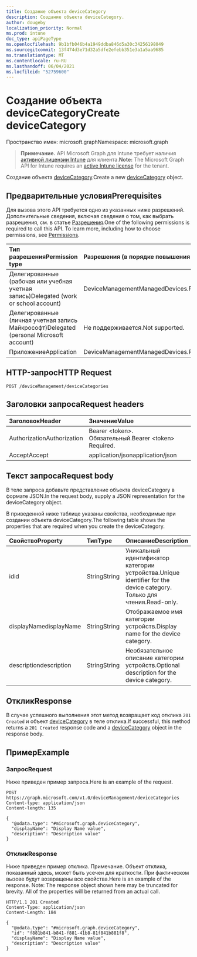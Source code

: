 ```yaml
---
title: Создание объекта deviceCategory
description: Создание объекта deviceCategory.
author: dougeby
localization_priority: Normal
ms.prod: intune
doc_type: apiPageType
ms.openlocfilehash: 9b1bfb046b4a1949ddba846d5a30c34256198049
ms.sourcegitcommit: 13f474d3e71d32a5dfe2efebb351e3a1a5aa9685
ms.translationtype: MT
ms.contentlocale: ru-RU
ms.lasthandoff: 06/04/2021
ms.locfileid: "52759600"
---
```

# <a name="create-devicecategory"></a><span data-ttu-id="0d5cc-103">Создание объекта deviceCategory</span><span class="sxs-lookup"><span data-stu-id="0d5cc-103">Create deviceCategory</span></span>

<span data-ttu-id="0d5cc-104">Пространство имен: microsoft.graph</span><span class="sxs-lookup"><span data-stu-id="0d5cc-104">Namespace: microsoft.graph</span></span>

> <span data-ttu-id="0d5cc-105">**Примечание.** API Microsoft Graph для Intune требует наличия [активной лицензии Intune](https://go.microsoft.com/fwlink/?linkid=839381) для клиента.</span><span class="sxs-lookup"><span data-stu-id="0d5cc-105">**Note:** The Microsoft Graph API for Intune requires an [active Intune license](https://go.microsoft.com/fwlink/?linkid=839381) for the tenant.</span></span>

<span data-ttu-id="0d5cc-106">Создание объекта [deviceCategory](../resources/intune-onboarding-devicecategory.md).</span><span class="sxs-lookup"><span data-stu-id="0d5cc-106">Create a new [deviceCategory](../resources/intune-onboarding-devicecategory.md) object.</span></span>

## <a name="prerequisites"></a><span data-ttu-id="0d5cc-107">Предварительные условия</span><span class="sxs-lookup"><span data-stu-id="0d5cc-107">Prerequisites</span></span>
<span data-ttu-id="0d5cc-p101">Для вызова этого API требуется одно из указанных ниже разрешений. Дополнительные сведения, включая сведения о том, как выбрать разрешения, см. в статье [Разрешения](/graph/permissions-reference).</span><span class="sxs-lookup"><span data-stu-id="0d5cc-p101">One of the following permissions is required to call this API. To learn more, including how to choose permissions, see [Permissions](/graph/permissions-reference).</span></span>

|<span data-ttu-id="0d5cc-110">Тип разрешения</span><span class="sxs-lookup"><span data-stu-id="0d5cc-110">Permission type</span></span>|<span data-ttu-id="0d5cc-111">Разрешения (в порядке повышения привилегий)</span><span class="sxs-lookup"><span data-stu-id="0d5cc-111">Permissions (from least to most privileged)</span></span>|
|:---|:---|
|<span data-ttu-id="0d5cc-112">Делегированные (рабочая или учебная учетная запись)</span><span class="sxs-lookup"><span data-stu-id="0d5cc-112">Delegated (work or school account)</span></span>|<span data-ttu-id="0d5cc-113">DeviceManagementManagedDevices.ReadWrite.All</span><span class="sxs-lookup"><span data-stu-id="0d5cc-113">DeviceManagementManagedDevices.ReadWrite.All</span></span>|
|<span data-ttu-id="0d5cc-114">Делегированные (личная учетная запись Майкрософт)</span><span class="sxs-lookup"><span data-stu-id="0d5cc-114">Delegated (personal Microsoft account)</span></span>|<span data-ttu-id="0d5cc-115">Не поддерживается.</span><span class="sxs-lookup"><span data-stu-id="0d5cc-115">Not supported.</span></span>|
|<span data-ttu-id="0d5cc-116">Приложение</span><span class="sxs-lookup"><span data-stu-id="0d5cc-116">Application</span></span>|<span data-ttu-id="0d5cc-117">DeviceManagementManagedDevices.ReadWrite.All</span><span class="sxs-lookup"><span data-stu-id="0d5cc-117">DeviceManagementManagedDevices.ReadWrite.All</span></span>|

## <a name="http-request"></a><span data-ttu-id="0d5cc-118">HTTP-запрос</span><span class="sxs-lookup"><span data-stu-id="0d5cc-118">HTTP Request</span></span>
<!-- {
  "blockType": "ignored"
}
-->
``` http
POST /deviceManagement/deviceCategories
```

## <a name="request-headers"></a><span data-ttu-id="0d5cc-119">Заголовки запроса</span><span class="sxs-lookup"><span data-stu-id="0d5cc-119">Request headers</span></span>
|<span data-ttu-id="0d5cc-120">Заголовок</span><span class="sxs-lookup"><span data-stu-id="0d5cc-120">Header</span></span>|<span data-ttu-id="0d5cc-121">Значение</span><span class="sxs-lookup"><span data-stu-id="0d5cc-121">Value</span></span>|
|:---|:---|
|<span data-ttu-id="0d5cc-122">Authorization</span><span class="sxs-lookup"><span data-stu-id="0d5cc-122">Authorization</span></span>|<span data-ttu-id="0d5cc-123">Bearer &lt;token&gt;. Обязательный.</span><span class="sxs-lookup"><span data-stu-id="0d5cc-123">Bearer &lt;token&gt; Required.</span></span>|
|<span data-ttu-id="0d5cc-124">Accept</span><span class="sxs-lookup"><span data-stu-id="0d5cc-124">Accept</span></span>|<span data-ttu-id="0d5cc-125">application/json</span><span class="sxs-lookup"><span data-stu-id="0d5cc-125">application/json</span></span>|

## <a name="request-body"></a><span data-ttu-id="0d5cc-126">Текст запроса</span><span class="sxs-lookup"><span data-stu-id="0d5cc-126">Request body</span></span>
<span data-ttu-id="0d5cc-127">В теле запроса добавьте представление объекта deviceCategory в формате JSON.</span><span class="sxs-lookup"><span data-stu-id="0d5cc-127">In the request body, supply a JSON representation for the deviceCategory object.</span></span>

<span data-ttu-id="0d5cc-128">В приведенной ниже таблице указаны свойства, необходимые при создании объекта deviceCategory.</span><span class="sxs-lookup"><span data-stu-id="0d5cc-128">The following table shows the properties that are required when you create the deviceCategory.</span></span>

|<span data-ttu-id="0d5cc-129">Свойство</span><span class="sxs-lookup"><span data-stu-id="0d5cc-129">Property</span></span>|<span data-ttu-id="0d5cc-130">Тип</span><span class="sxs-lookup"><span data-stu-id="0d5cc-130">Type</span></span>|<span data-ttu-id="0d5cc-131">Описание</span><span class="sxs-lookup"><span data-stu-id="0d5cc-131">Description</span></span>|
|:---|:---|:---|
|<span data-ttu-id="0d5cc-132">id</span><span class="sxs-lookup"><span data-stu-id="0d5cc-132">id</span></span>|<span data-ttu-id="0d5cc-133">String</span><span class="sxs-lookup"><span data-stu-id="0d5cc-133">String</span></span>|<span data-ttu-id="0d5cc-134">Уникальный идентификатор категории устройства.</span><span class="sxs-lookup"><span data-stu-id="0d5cc-134">Unique identifier for the device category.</span></span> <span data-ttu-id="0d5cc-135">Только для чтения.</span><span class="sxs-lookup"><span data-stu-id="0d5cc-135">Read-only.</span></span>|
|<span data-ttu-id="0d5cc-136">displayName</span><span class="sxs-lookup"><span data-stu-id="0d5cc-136">displayName</span></span>|<span data-ttu-id="0d5cc-137">String</span><span class="sxs-lookup"><span data-stu-id="0d5cc-137">String</span></span>|<span data-ttu-id="0d5cc-138">Отображаемое имя категории устройств.</span><span class="sxs-lookup"><span data-stu-id="0d5cc-138">Display name for the device category.</span></span>|
|<span data-ttu-id="0d5cc-139">description</span><span class="sxs-lookup"><span data-stu-id="0d5cc-139">description</span></span>|<span data-ttu-id="0d5cc-140">String</span><span class="sxs-lookup"><span data-stu-id="0d5cc-140">String</span></span>|<span data-ttu-id="0d5cc-141">Необязательное описание категории устройств.</span><span class="sxs-lookup"><span data-stu-id="0d5cc-141">Optional description for the device category.</span></span>|



## <a name="response"></a><span data-ttu-id="0d5cc-142">Отклик</span><span class="sxs-lookup"><span data-stu-id="0d5cc-142">Response</span></span>
<span data-ttu-id="0d5cc-143">В случае успешного выполнения этот метод возвращает код отклика `201 Created` и объект [deviceCategory](../resources/intune-onboarding-devicecategory.md) в теле отклика.</span><span class="sxs-lookup"><span data-stu-id="0d5cc-143">If successful, this method returns a `201 Created` response code and a [deviceCategory](../resources/intune-onboarding-devicecategory.md) object in the response body.</span></span>

## <a name="example"></a><span data-ttu-id="0d5cc-144">Пример</span><span class="sxs-lookup"><span data-stu-id="0d5cc-144">Example</span></span>

### <a name="request"></a><span data-ttu-id="0d5cc-145">Запрос</span><span class="sxs-lookup"><span data-stu-id="0d5cc-145">Request</span></span>
<span data-ttu-id="0d5cc-146">Ниже приведен пример запроса.</span><span class="sxs-lookup"><span data-stu-id="0d5cc-146">Here is an example of the request.</span></span>
``` http
POST https://graph.microsoft.com/v1.0/deviceManagement/deviceCategories
Content-type: application/json
Content-length: 135

{
  "@odata.type": "#microsoft.graph.deviceCategory",
  "displayName": "Display Name value",
  "description": "Description value"
}
```

### <a name="response"></a><span data-ttu-id="0d5cc-147">Отклик</span><span class="sxs-lookup"><span data-stu-id="0d5cc-147">Response</span></span>
<span data-ttu-id="0d5cc-p103">Ниже приведен пример отклика. Примечание. Объект отклика, показанный здесь, может быть усечен для краткости. При фактическом вызове будут возвращены все свойства.</span><span class="sxs-lookup"><span data-stu-id="0d5cc-p103">Here is an example of the response. Note: The response object shown here may be truncated for brevity. All of the properties will be returned from an actual call.</span></span>
``` http
HTTP/1.1 201 Created
Content-Type: application/json
Content-Length: 184

{
  "@odata.type": "#microsoft.graph.deviceCategory",
  "id": "f881b841-b841-f881-41b8-81f841b881f8",
  "displayName": "Display Name value",
  "description": "Description value"
}
```




